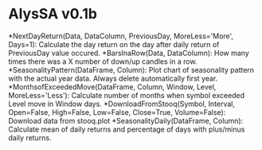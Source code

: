 # AlysSA v0.1b


*NextDayReturn(Data, DataColumn, PreviousDay, MoreLess='More', Days=1): Calculate the day return on the day after daily return of PreviousDay value occured.
*BarsInaRow(Data, DataColumn): How many times there was a X number of down/up candles in a row.
*SeasonalityPattern(DataFrame, Column): Plot chart of seasonality pattern with the actual year data. Always delete automatically first year.
*MonthsofExceededMove(DataFrame, Column, Window, Level, MoreLess='Less'): Calculate number of months when symbol exceeded Level move in Window days.
*DownloadFromStooq(Symbol, Interval, Open=False, High=False, Low=False, Close=True, Volume=False): Download data from stooq.plot
*SeasonalityDaily(DataFrame, Column): Calculate mean of daily returns and percentage of days with plus/minus daily returns.
